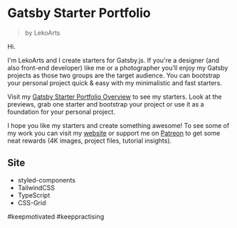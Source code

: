 # Gatsby Starter Portfolio
> by LekoArts

Hi.

I'm LekoArts and I create starters for Gatsby.js. 
If you're a designer (and also front-end developer) like me or a photographer you'll enjoy my Gatsby projects as those two groups are the target audience. You can bootstrap your personal project quick & easy with my minimalistic and fast starters.

Visit my [Gatsby Starter Portfolio Overview](https://gatsby-starter-portfolio.netlify.com/) to see my starters. Look at the previews, grab one starter and bootstrap your project or use it as a foundation for your personal project.

I hope you like my starters and create something awesome! To see some of my work you can visit my [website](https://www.lekoarts.de) or support me on [Patreon](https://www.patreon.com/lekoarts) to get some neat rewards (4K images, project files, tutorial insights).

## Site

- styled-components
- TailwindCSS
- TypeScript
- CSS-Grid

#keepmotivated
#keeppractising
